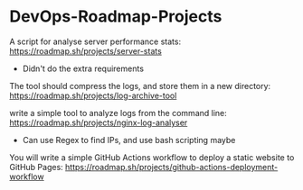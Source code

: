 # DevOps-Roadmap-Projects
A script for analyse server performance stats: https://roadmap.sh/projects/server-stats
- Didn't do the extra requirements

The tool should compress the logs, and store them in a new directory: https://roadmap.sh/projects/log-archive-tool 

write a simple tool to analyze logs from the command line: https://roadmap.sh/projects/nginx-log-analyser
- Can use Regex to find IPs, and use bash scripting maybe

You will write a simple GitHub Actions workflow to deploy a static website to GitHub Pages: https://roadmap.sh/projects/github-actions-deployment-workflow